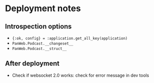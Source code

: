 # Deployment notes

## Introspection options

* `{:ok, config} = :application.get_all_key(application)`
* `PanWeb.Podcast.__changeset__`
* `PanWeb.Podcast.__struct__`

## After deployment

* Check if websocket 2.0 works: check for error message in dev tools

